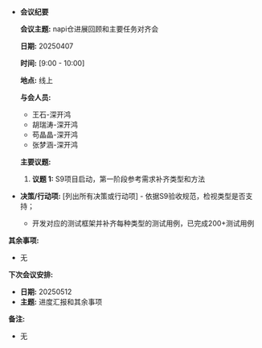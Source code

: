 - **会议纪要**

  **会议主题:** napi仓进展回顾和主要任务对齐会

  **日期:** 20250407

  **时间:** [9:00 - 10:00]

  **地点:** 线上

  **与会人员:**

  - 王石-深开鸿
  - 胡瑞涛-深开鸿
  - 苟晶晶-深开鸿
  - 张梦涵-深开鸿

  **主要议题:**

  1. **议题 1:** S9项目启动，第一阶段参考需求补齐类型和方法
- **决策/行动项:** [列出所有决策或行动项]
       - 依据S9验收规范，检视类型是否支持；
  - 开发对应的测试框架并补齐每种类型的测试用例，已完成200+测试用例

**其余事项:**

  - 无

  **下次会议安排:**

  - **日期:** 20250512
  - **主题:** 进度汇报和其余事项

  **备注:**

  - 无